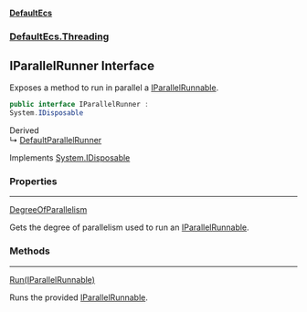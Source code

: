 #### [DefaultEcs](index.md 'index')
### [DefaultEcs.Threading](index.md#DefaultEcs_Threading 'DefaultEcs.Threading')
## IParallelRunner Interface
Exposes a method to run in parallel a [IParallelRunnable](IParallelRunnable.md 'DefaultEcs.Threading.IParallelRunnable').  
```csharp
public interface IParallelRunner :
System.IDisposable
```

Derived  
&#8627; [DefaultParallelRunner](DefaultParallelRunner.md 'DefaultEcs.Threading.DefaultParallelRunner')  

Implements [System.IDisposable](https://docs.microsoft.com/en-us/dotnet/api/System.IDisposable 'System.IDisposable')  
### Properties

***
[DegreeOfParallelism](IParallelRunner_DegreeOfParallelism.md 'DefaultEcs.Threading.IParallelRunner.DegreeOfParallelism')

Gets the degree of parallelism used to run an [IParallelRunnable](IParallelRunnable.md 'DefaultEcs.Threading.IParallelRunnable').  
### Methods

***
[Run(IParallelRunnable)](IParallelRunner_Run(IParallelRunnable).md 'DefaultEcs.Threading.IParallelRunner.Run(DefaultEcs.Threading.IParallelRunnable)')

Runs the provided [IParallelRunnable](IParallelRunnable.md 'DefaultEcs.Threading.IParallelRunnable').  
